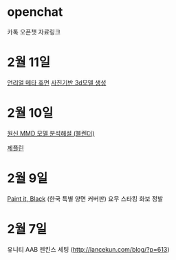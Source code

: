 # openchat
카톡 오픈챗 자료링크

# 2월 11일
[언리얼 메타 휴먼](https://youtu.be/_mpof3QZcJ8)
[사진기반 3d모델 생성](https://colab.research.google.com/drive/11z58bl3meSzo6kFqkahMa35G5jmh2Wgt)

# 2월 10일

[원신 MMD 모델 분석해설 (블렌더)](https://youtu.be/ZRkpA7KPGk4)

[제플린](https://zeplin.io/)

# 2월 9일

[Paint it, Black](https://book.naver.com/bookdb/book_detail.nhn?bid=17848814) (한국 특별 양면 커버판) 요무 스타킹 화보 정발

# 2월 7일

유니티 AAB 젠킨스 세팅 (http://lancekun.com/blog/?p=613)
